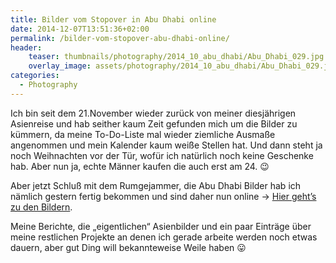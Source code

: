 ```yaml
---
title: Bilder vom Stopover in Abu Dhabi online
date: 2014-12-07T13:51:36+02:00
permalink: /bilder-vom-stopover-abu-dhabi-online/
header:
    teaser: thumbnails/photography/2014_10_abu_dhabi/Abu_Dhabi_029.jpg
    overlay_image: assets/photography/2014_10_abu_dhabi/Abu_Dhabi_029.jpg
categories:
  - Photography
---
```

Ich bin seit dem 21.November wieder zurück von meiner diesjährigen Asienreise und hab seither kaum Zeit gefunden mich um die Bilder zu kümmern, 
da meine To-Do-Liste mal wieder ziemliche Ausmaße angenommen und mein Kalender kaum weiße Stellen hat. 
Und dann steht ja noch Weihnachten vor der Tür, wofür ich natürlich noch keine Geschenke hab. 
Aber nun ja, echte Männer kaufen die auch erst am 24. 😉

Aber jetzt Schluß mit dem Rumgejammer, die Abu Dhabi Bilder hab ich nämlich gestern fertig bekommen und sind daher 
nun online -> [Hier geht&#8217;s zu den Bildern](/photography/abu-dhabi-2014/ "Abu Dhabi 2014").

Meine Berichte, die &#8222;eigentlichen&#8220; Asienbilder und ein paar Einträge über meine restlichen Projekte an 
denen ich gerade arbeite werden noch etwas dauern, aber gut Ding will bekannteweise Weile haben 😛

&nbsp;